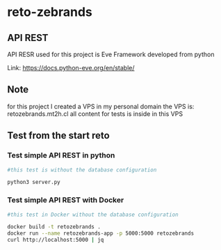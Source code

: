 # reto-zebrands

## API REST

API RESR used for this project is Eve Framework developed from python

Link: https://docs.python-eve.org/en/stable/

## Note

for this project I created a VPS in my personal domain
the VPS is: retozebrands.mt2h.cl
all content for tests is inside in this VPS 

## Test from the start reto 

### Test simple API REST in python

```bash
#this test is without the database configuration 

python3 server.py
```

### Test simple API REST with Docker

```bash
#this test in Docker without the database configuration

docker build -t retozebrands .
docker run --name retozebrands-app -p 5000:5000 retozebrands
curl http://localhost:5000 | jq
```
